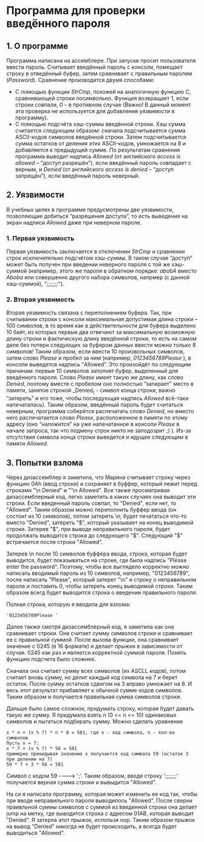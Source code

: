 # Программа для проверки введённого пароля
## 1. О программе 
Программа написана на ассемблере. При запуске просит пользователя ввести пароль. Считывает введённый пароль с консоли, помещает строку в отведённый буфер, затем сравнивает с правильным паролем (_Password_). Сравнение производится двумя способами:
* С помощью функции _StrCmp_, похожей на аналогичную функцию C, сравнивающей строки посимвольно. Функция возвращает 1, если строки совпали, 0 – в противном случае (Важно! В данный момент эта проверка не используется для добавления уязвимости в программу).
* С помощью подсчёта хэш-суммы введённой строки. Хэш сумма считается следующим образом: сначала подсчитывается сумма ASCII-кодов символов введённой строки. Затем подсчитывается сумма остатков  от деления этих ASCII-кодов, умножается на 8 и добавляется к предыдущей сумме.
По результатам сравнения программа выводит надпись _Allowed_ (от английского _access is allowed_ –  “доступ разрешён”), если введённый пароль совпадает с верным, и _Denied_ (от английского _access is denied_ – “доступ запрещён”), если введённый пароль неверный.  

## 2. Уязвимости
В учебных целях в программе предусмотрены две уязвимости, позволяющие добиться “разрешения доступа”, то есть выведения на экран надписи _Allowed_ даже при неверном пароле.
### 1. Первая уязвимость
Первая уязвимость заключается в отключении _StrCmp_ и сравнении строк исключительно подсчётом хэш-суммы. В таком случае “доступ” может быть получен при введении неверного пароля с той же хэш-суммой (например, этого же пароля в обратном порядке: _abobA_ вместо _Aboba_ или совершенно другого набора символов, напрмер (с данной хэш-суммой), "_;;;;;;;_").
### 2. Вторая уязвимость
Вторая уязвимость связана с переполнением буфера. Так, при считывании строки с консоли максимальная допустимая длина строки – 100 символов, в то время как в действительности для буфера выделено 10 байт, из которых первые два отвечают за максимальную возможную длину строки и фактическую длину введённой строки, то есть на самом деле без потери следующих за буфером данных ввести можно только 8 символов! Таким образом, если ввести 10 произвольных символов, затем слово _Please_ и пробел за ним (например, _0123456789Please_ ), в консоли выведется надпись “Allowed”. Это произойдёт по следующим причинам: первые 10 символов заполнят буфер, выделенный для введённого пароля. Слово _Please_ имеет такую же длину, как слово _Denied_, поэтому вместе с пробелом оно полностью “затирает” место в памяти, занятое строкой _Denied$_ ($ - символ конца строки, важно “затереть” и его тоже, чтобы последующая надпись _Allowed_ всё-таки напечаталась). Таким образом, введённый пароль будет считаться неверным, программа соберётся распечатать слово _Denied_, но вместо него распечатается слово _Please_, расположенное в памяти по этому адресу (оно “наложится” на уже напечатанное в консоли _Please_ в начале запроса, так что подмену строк никто не заподозрит ;) ). Из-за отсутствия символа конца строки выведется и идущее следующим в памяти _Allowed_. 

## 3. Попытки взлома
Через дизассемблер я заметила, что Марина считывает строку через функцию 0Ah (ввод строки) и сохраняет в буффер, который лежит перед строками "\n Denied" и "'\n Allowed". Все также просматривая дизассемблерный код, легко заметить в каких случаях она выводит эти строки. Если введенный пароль совпал, то "Denied", если нет, то "Allowed". Таким образом можно переполнить буффер ввода (он состоит из 10 символов), потом затереть \n, будет печататься что-то вместо "Denied", затереть "$", который указывает на конец выводимой строки. Затерев "$", при выводе неправильного пароля, будет продолжать выводится строка до следующего "$". Следующий "$" встречается после строки "Allowed".

Затерев \n после 10 символов буффера ввода, строка, которая будет выводится, будет показываться на строке, где была надпись "Please enter the password". Поэтому, чтобы все выглядело корректно можно написать вводимый пароль из 10 символов, например, "0123456789", после написать "Please", который затерет "\n" и строку о неправильном пароле и поставить 0, чтобы затереть конец выводимой строки. Таким образом всегд будет выводится строка о введении правильного пароля.

Полная строка, которую я вводила для взлома:
```
'0123456789Please '
```

Далее также смотря дизассемблерный код, я заметила как она сравнивает строки. Она считает сумму символов строки и сравнивает ее с правильной суммой. После вызова функции, она сравнивает значение с 0245 (в 16 формате) и делает прыжки в зависимости от случая. 0245 как раз и является корректной суммой пароля. Понять функцию подсчета было сложнее.

Сначала она считает сумму всех символов (их ASCLL кодов), потом считает вновь сумму, но делит каждый код символа на 7 и берет остаток. После сумму остатков сдвигом на 3 вправо умножает на 8. И весь этот результат прибавляет к обычной сумме кодов символов. Таким образом и получается правильная сумма символов строки.

Дальше было самое сложное, придумать строку, которая будет давать такую же сумму. Я придумала взять n (0 <= n <= 10) одинаковых символов и пытаться подбирать сумму. Можно сделать уравнение

```
x * n + (x % 7) * n * 8 = 581, где x - код символа, n - кол-во символов
Пусть n = 7:
x * 7 + (x % 7) * 56 = 581
примерно прикидывая значение x получается код символа 59 (остаток 3 при делении на 7)
59 * 7 + 3 * 56 = 581
```

Символ с кодом 59 ----> ';'. Таким образом, вводя строку ';;;;;;;' получается верная сумма строки и вывыдится "Allowed".

На си я написала программу, которая может изменить ее код так, чтобы при вводе неправильного пароля выводилось "Allowed". После сверки праивльной суммы символов с суммой из введенной строки она делает jump на метку, где выводится строка с адресом 01AB, которая выводит "Denied". Я затерла этот прыжок, использя nop. Таким образом прыжок на вывод "Denied" никогда не будет происходить, а всегда будет выводиться "Allowed".

